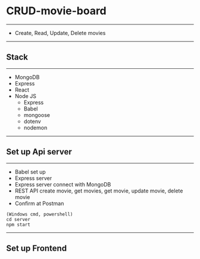 # CRUD-movie-board

---

- Create, Read, Update, Delete movies

---

## Stack

---

- MongoDB
- Express
- React
- Node JS
  - Express
  - Babel
  - mongoose
  - dotenv
  - nodemon

---

## Set up Api server

---

- Babel set up
- Express server
- Express server connect with MongoDB
- REST API create movie, get movies, get movie, update movie, delete movie
- Confirm at Postman

```
(Windows cmd, powershell)
cd server
npm start
```

---

## Set up Frontend
